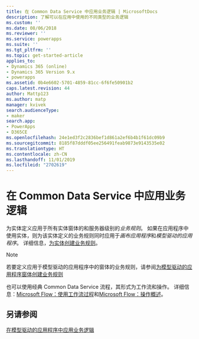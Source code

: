```yaml
---
title: 在 Common Data Service 中应用业务逻辑 | MicrosoftDocs
description: 了解可以在应用中使用的不同类型的业务逻辑
ms.custom: ''
ms.date: 08/06/2018
ms.reviewer: ''
ms.service: powerapps
ms.suite: ''
ms.tgt_pltfrm: ''
ms.topic: get-started-article
applies_to:
- Dynamics 365 (online)
- Dynamics 365 Version 9.x
- powerapps
ms.assetid: 0b4e6602-5701-4859-81cc-6f6fe50901b2
caps.latest.revision: 44
author: Mattp123
ms.author: matp
manager: kvivek
search.audienceType:
- maker
search.app:
- PowerApps
- D365CE
ms.openlocfilehash: 24e1ed3f2c2836bef1d861a2ef6b4b1f61dc09b9
ms.sourcegitcommit: 8185f87dddf05ee256491feab9873e9143535e02
ms.translationtype: HT
ms.contentlocale: zh-CN
ms.lasthandoff: 11/01/2019
ms.locfileid: "2702619"
---
```

# <a name="apply-business-logic-in-common-data-service"></a>在 Common Data Service 中应用业务逻辑

为实体定义应用于所有实体窗体的和服务器级别的*业务规则*。 如果在应用程序中使用实体，则为该实体定义的业务规则同时应用于*画布应用程序*和*模型驱动的应用程序*。 详细信息，[为实体创建业务规则](data-platform-create-business-rule.md)。

> [!NOTE]
> 若要定义应用于模型驱动的应用程序中的窗体的业务规则，请参阅[为模型驱动的应用程序窗体创建业务规则](../model-driven-apps/create-business-rules-recommendations-apply-logic-form.md)

也可以使用经典 Common Data Service 流程，其形式为工作流和操作。 详细信息：[Microsoft Flow：使用工作流过程](/flow/workflow-processes)和[Microsoft Flow：操作概述](/flow/actions)。

## <a name="see-also"></a>另请参阅

[在模型驱动的应用程序中应用业务逻辑](../model-driven-apps/guide-staff-through-common-tasks-processes.md)
